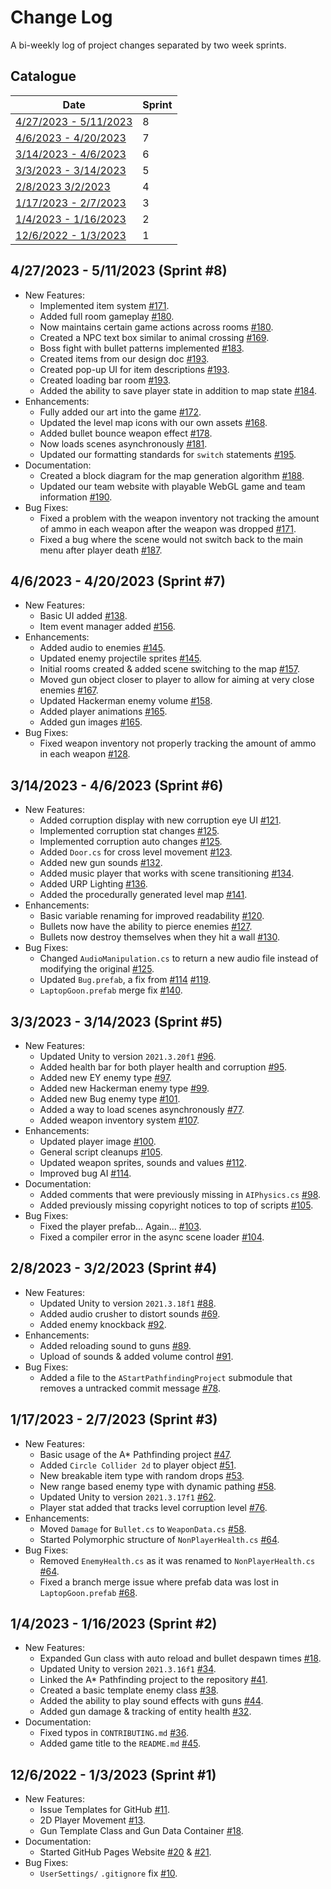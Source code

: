 # Change Log

A bi-weekly log of project changes separated by two week sprints.

## Catalogue

| Date | Sprint |
| - | - |
| [4/27/2023 - 5/11/2023](#4272023---5112023) | 8 |
| [4/6/2023 - 4/20/2023](#462023---4202023) | 7 |
| [3/14/2023 - 4/6/2023](#3142023---462023) | 6 |
| [3/3/2023 - 3/14/2023](#332023---3142023) | 5 |
| [2/8/2023 3/2/2023](#2082023---3022023) | 4 |
| [1/17/2023 - 2/7/2023](#1172023---2072023) | 3 |
| [1/4/2023 - 1/16/2023](#1042023---1162023) | 2 |
| [12/6/2022 - 1/3/2023](#12062022---1032023) | 1 |

## 4/27/2023 - 5/11/2023 (Sprint #8)

- New Features:
  - Implemented item system [#171](https://github.com/TigardHighGDC/Augmentation/pull/171).
  - Added full room gameplay [#180](https://github.com/TigardHighGDC/Augmentation/pull/180).
  - Now maintains certain game actions across rooms [#180](https://github.com/TigardHighGDC/Augmentation/pull/180).
  - Created a NPC text box similar to animal crossing [#169](https://github.com/TigardHighGDC/Augmentation/pull/169).
  - Boss fight with bullet patterns implemented [#183](https://github.com/TigardHighGDC/Augmentation/pull/183).
  - Created items from our design doc [#193](https://github.com/TigardHighGDC/Augmentation/pull/193).
  - Created pop-up UI for item descriptions [#193](https://github.com/TigardHighGDC/Augmentation/pull/193).
  - Created loading bar room [#193](https://github.com/TigardHighGDC/Augmentation/pull/193).
  - Added the ability to save player state in addition to map state [#184](https://github.com/TigardHighGDC/Augmentation/pull/184).
- Enhancements:
  - Fully added our art into the game [#172](https://github.com/TigardHighGDC/Augmentation/pull/172).
  - Updated the level map icons with our own assets [#168](https://github.com/TigardHighGDC/Augmentation/pull/168).
  - Added bullet bounce weapon effect [#178](https://github.com/TigardHighGDC/Augmentation/pull/178).
  - Now loads scenes asynchronously [#181](https://github.com/TigardHighGDC/Augmentation/pull/181).
  - Updated our formatting standards for `switch` statements [#195](https://github.com/TigardHighGDC/Augmentation/pull/195).
- Documentation:
  - Created a block diagram for the map generation algorithm [#188](https://github.com/TigardHighGDC/Augmentation/pull/188).
  - Updated our team website with playable WebGL game and team information [#190](https://github.com/TigardHighGDC/Augmentation/pull/190).
- Bug Fixes:
  - Fixed a problem with the weapon inventory not tracking the amount of ammo in each weapon after the weapon was dropped [#171](https://github.com/TigardHighGDC/Augmentation/pull/171).
  - Fixed a bug where the scene would not switch back to the main menu after player death [#187](https://github.com/TigardHighGDC/Augmentation/pull/187).

## 4/6/2023 - 4/20/2023 (Sprint #7)

- New Features:
  - Basic UI added [#138](https://github.com/TigardHighGDC/Augmentation/pull/138).
  - Item event manager added [#156](https://github.com/TigardHighGDC/Augmentation/pull/156).
- Enhancements:
  - Added audio to enemies [#145](https://github.com/TigardHighGDC/Augmentation/pull/145).
  - Updated enemy projectile sprites [#145](https://github.com/TigardHighGDC/Augmentation/pull/145).
  - Initial rooms created & added scene switching to the map [#157](https://github.com/TigardHighGDC/Augmentation/pull/157).
  - Moved gun object closer to player to allow for aiming at very close enemies [#167](https://github.com/TigardHighGDC/Augmentation/pull/167).
  - Updated Hackerman enemy volume [#158](https://github.com/TigardHighGDC/Augmentation/pull/158).
  - Added player animations [#165](https://github.com/TigardHighGDC/Augmentation/pull/165).
  - Added gun images [#165](https://github.com/TigardHighGDC/Augmentation/pull/165).
- Bug Fixes:
  - Fixed weapon inventory not properly tracking the amount of ammo in each weapon [#128](https://github.com/TigardHighGDC/Augmentation/pull/128).

## 3/14/2023 - 4/6/2023 (Sprint #6)

- New Features:
  - Added corruption display with new corruption eye UI [#121](https://github.com/TigardHighGDC/Augmentation/pull/121).
  - Implemented corruption stat changes [#125](https://github.com/TigardHighGDC/Augmentation/pull/125).
  - Implemented corruption auto changes [#125](https://github.com/TigardHighGDC/Augmentation/pull/125).
  - Added `Door.cs` for cross level movement [#123](https://github.com/TigardHighGDC/Augmentation/pull/123).
  - Added new gun sounds [#132](https://github.com/TigardHighGDC/Augmentation/pull/132).
  - Added music player that works with scene transitioning [#134](https://github.com/TigardHighGDC/Augmentation/pull/134).
  - Added URP Lighting [#136](https://github.com/TigardHighGDC/Augmentation/pull/136).
  - Added the procedurally generated level map [#141](https://github.com/TigardHighGDC/Augmentation/pull/141).
- Enhancements:
  - Basic variable renaming for improved readability [#120](https://github.com/TigardHighGDC/Augmentation/pull/120).
  - Bullets now have the ability to pierce enemies [#127](https://github.com/TigardHighGDC/Augmentation/pull/127).
  - Bullets now destroy themselves when they hit a wall [#130](https://github.com/TigardHighGDC/Augmentation/pull/130).
- Bug Fixes:
  - Changed `AudioManipulation.cs` to return a new audio file instead of modifying the original [#125](https://github.com/TigardHighGDC/Augmentation/pull/125).
  - Updated `Bug.prefab`, a fix from [#114](https://github.com/TigardHighGDC/Augmentation/pull/114) [#119](https://github.com/TigardHighGDC/Augmentation/pull/119).
  - `LaptopGoon.prefab` merge fix [#140](https://github.com/TigardHighGDC/Augmentation/pull/140).

## 3/3/2023 - 3/14/2023 (Sprint #5)

- New Features:
  - Updated Unity to version `2021.3.20f1` [#96](https://github.com/TigardHighGDC/Augmentation/pull/96).
  - Added health bar for both player health and corruption [#95](https://github.com/TigardHighGDC/Augmentation/pull/95).
  - Added new EY enemy type [#97](https://github.com/TigardHighGDC/Augmentation/pull/97).
  - Added new Hackerman enemy type [#99](https://github.com/TigardHighGDC/Augmentation/pull/99).
  - Added new Bug enemy type [#101](https://github.com/TigardHighGDC/Augmentation/pull/101).
  - Added a way to load scenes asynchronously [#77](https://github.com/TigardHighGDC/Augmentation/pull/77).
  - Added weapon inventory system [#107](https://github.com/TigardHighGDC/Augmentation/pull/107).
- Enhancements:
  - Updated player image [#100](https://github.com/TigardHighGDC/Augmentation/pull/100).
  - General script cleanups [#105](https://github.com/TigardHighGDC/Augmentation/pull/105).
  - Updated weapon sprites, sounds and values [#112](https://github.com/TigardHighGDC/Augmentation/pull/112).
  - Improved bug AI [#114](https://github.com/TigardHighGDC/Augmentation/pull/114).
- Documentation:
  - Added comments that were previously missing in `AIPhysics.cs` [#98](https://github.com/TigardHighGDC/Augmentation/pull/98).
  - Added previously missing copyright notices to top of scripts [#105](https://github.com/TigardHighGDC/Augmentation/pull/105).
- Bug Fixes:
  - Fixed the player prefab... Again... [#103](https://github.com/TigardHighGDC/Augmentation/pull/103).
  - Fixed a compiler error in the async scene loader [#104](https://github.com/TigardHighGDC/Augmentation/pull/104).

## 2/8/2023 - 3/2/2023 (Sprint #4)

- New Features:
  - Updated Unity to version `2021.3.18f1` [#88](https://github.com/TigardHighGDC/Augmentation/pull/88).
  - Added audio crusher to distort sounds [#69](https://github.com/TigardHighGDC/Augmentation/pull/88).
  - Added enemy knockback [#92](https://github.com/TigardHighGDC/Augmentation/pull/92).
- Enhancements:
  - Added reloading sound to guns [#89](https://github.com/TigardHighGDC/Augmentation/pull/88).
  - Upload of sounds & added volume control [#91](https://github.com/TigardHighGDC/Augmentation/pull/91).
- Bug Fixes:
  - Added a file to the `AStartPathfindingProject` submodule that removes a untracked commit message [#78](https://github.com/TigardHighGDC/Augmentation/pull/78).

## 1/17/2023 - 2/7/2023 (Sprint #3)

- New Features:
  - Basic usage of the A* Pathfinding project [#47](https://github.com/TigardHighGDC/Augmentation/pull/47).
  - Added `Circle Collider 2d` to player object [#51](https://github.com/TigardHighGDC/Augmentation/pull/51).
  - New breakable item type with random drops [#53](https://github.com/TigardHighGDC/Augmentation/pull/53).
  - New range based enemy type with dynamic pathing [#58](https://github.com/TigardHighGDC/Augmentation/pull/58).
  - Updated Unity to version `2021.3.17f1` [#62](https://github.com/TigardHighGDC/Augmentation/pull/34).
  - Player stat added that tracks level corruption level [#76](https://github.com/TigardHighGDC/Augmentation/pull/76).
- Enhancements:
  - Moved `Damage` for `Bullet.cs` to `WeaponData.cs` [#58](https://github.com/TigardHighGDC/Augmentation/pull/58).
  - Started Polymorphic structure of `NonPlayerHealth.cs` [#64](https://github.com/TigardHighGDC/Augmentation/pull/64).
- Bug Fixes:
  - Removed `EnemyHealth.cs` as it was renamed to `NonPlayerHealth.cs` [#64](https://github.com/TigardHighGDC/Augmentation/pull/64).
  - Fixed a branch merge issue where prefab data was lost in `LaptopGoon.prefab` [#68](https://github.com/TigardHighGDC/Augmentation/pull/64).

## 1/4/2023 - 1/16/2023 (Sprint #2)

- New Features:
  - Expanded Gun class with auto reload and bullet despawn times [#18](https://github.com/TigardHighGDC/Augmentation/pull/18).
  - Updated Unity to version `2021.3.16f1` [#34](https://github.com/TigardHighGDC/Augmentation/pull/34).
  - Linked the A* Pathfinding project to the repository [#41](https://github.com/TigardHighGDC/Augmentation/pull/41).
  - Created a basic template enemy class [#38](https://github.com/TigardHighGDC/Augmentation/pull/38).
  - Added the ability to play sound effects with guns [#44](https://github.com/TigardHighGDC/Augmentation/pull/44).
  - Added gun damage & tracking of entity health [#32](https://github.com/TigardHighGDC/Augmentation/pull/32).
- Documentation:
  - Fixed typos in `CONTRIBUTING.md` [#36](https://github.com/TigardHighGDC/Augmentation/pull/36).
  - Added game title to the `README.md` [#45](https://github.com/TigardHighGDC/Augmentation/pull/45).

## 12/6/2022 - 1/3/2023 (Sprint #1)

- New Features:
  - Issue Templates for GitHub [#11](https://github.com/TigardHighGDC/Augmentation/pull/11).
  - 2D Player Movement [#13](https://github.com/TigardHighGDC/Augmentation/pull/13).
  - Gun Template Class and Gun Data Container [#18](https://github.com/TigardHighGDC/Augmentation/pull/18).
- Documentation:
  - Started GitHub Pages Website [#20](https://github.com/TigardHighGDC/Augmentation/pull/20) & [#21](https://github.com/TigardHighGDC/Augmentation/pull/21).
- Bug Fixes:
  - `UserSettings/` `.gitignore` fix [#10](https://github.com/TigardHighGDC/Augmentation/pull/10).
